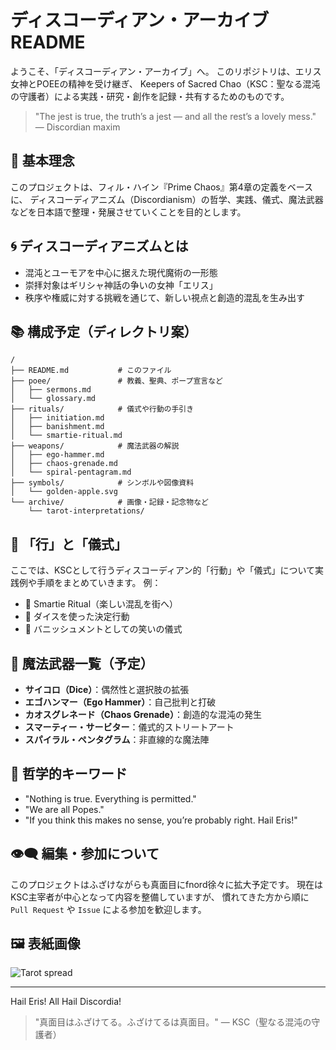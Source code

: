 # ディスコーディアン・アーカイブ README

ようこそ、「ディスコーディアン・アーカイブ」へ。
このリポジトリは、エリス女神とPOEEの精神を受け継ぎ、
Keepers of Sacred Chao（KSC：聖なる混沌の守護者）による実践・研究・創作を記録・共有するためのものです。

> "The jest is true, the truth’s a jest — and all the rest’s a lovely mess."
> — Discordian maxim

## 📜 基本理念
このプロジェクトは、フィル・ハイン『Prime Chaos』第4章の定義をベースに、
ディスコーディアニズム（Discordianism）の哲学、実践、儀式、魔法武器などを日本語で整理・発展させていくことを目的とします。

## 🌀 ディスコーディアニズムとは
- 混沌とユーモアを中心に据えた現代魔術の一形態
- 崇拝対象はギリシャ神話の争いの女神「エリス」
- 秩序や権威に対する挑戦を通じて、新しい視点と創造的混乱を生み出す

## 📚 構成予定（ディレクトリ案）

```
/
├── README.md           # このファイル
├── poee/               # 教義、聖典、ポープ宣言など
│   ├── sermons.md
│   └── glossary.md
├── rituals/            # 儀式や行動の手引き
│   ├── initiation.md
│   ├── banishment.md
│   └── smartie-ritual.md
├── weapons/            # 魔法武器の解説
│   ├── ego-hammer.md
│   ├── chaos-grenade.md
│   └── spiral-pentagram.md
├── symbols/            # シンボルや図像資料
│   └── golden-apple.svg
└── archive/            # 画像・記録・記念物など
    └── tarot-interpretations/
```

## 🔨 「行」と「儀式」
ここでは、KSCとして行うディスコーディアン的「行動」や「儀式」について実践例や手順をまとめていきます。
例：
- 🧁 Smartie Ritual（楽しい混乱を街へ）
- 🎲 ダイスを使った決定行動
- 📢 バニッシュメントとしての笑いの儀式

## 🧰 魔法武器一覧（予定）
- **サイコロ（Dice）**：偶然性と選択肢の拡張
- **エゴハンマー（Ego Hammer）**：自己批判と打破
- **カオスグレネード（Chaos Grenade）**：創造的な混沌の発生
- **スマーティー・サービター**：儀式的ストリートアート
- **スパイラル・ペンタグラム**：非直線的な魔法陣

## 🧠 哲学的キーワード
- "Nothing is true. Everything is permitted."
- "We are all Popes."
- "If you think this makes no sense, you’re probably right. Hail Eris!"

## 👁‍🗨 編集・参加について
このプロジェクトはふざけながらも真面目にfnord徐々に拡大予定です。
現在は KSC主宰者が中心となって内容を整備していますが、
慣れてきた方から順に `Pull Request` や `Issue` による参加を歓迎します。

## 🖼️ 表紙画像
![Tarot spread](../archive/tarot-interpretations/0.jpg)

---

Hail Eris! All Hail Discordia!

> "真面目はふざけてる。ふざけてるは真面目。"
> — KSC（聖なる混沌の守護者）